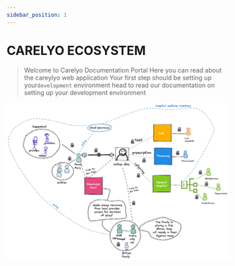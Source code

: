```yaml
---
sidebar_position: 1
---
```


# CARELYO ECOSYSTEM

> Welcome to Carelyo Documentation Portal
> Here you can read about the careylyo web application
> Your first step should be setting up your`development` environment head to read our documentation on setting up your development environment

![Carelyo ecosystem](../assets/images/pscarelyo.png)